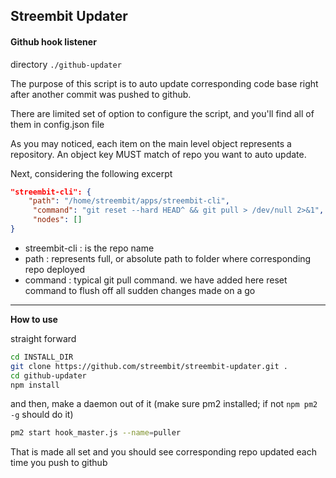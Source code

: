 ## Streembit Updater

#### Github hook listener

directory `./github-updater`

The purpose of this script is to auto update corresponding code base
right after another commit was pushed to github.

There are limited set of option to configure the script, and you'll find all of them in config.json file

As you may noticed, each item on the main level object represents a repository.
An object key MUST match of repo you want to auto update.

Next, considering the following excerpt
```json
"streembit-cli": {
    "path": "/home/streembit/apps/streembit-cli",
     "command": "git reset --hard HEAD^ && git pull > /dev/null 2>&1",
     "nodes": []
}
```
 - streembit-cli : is the repo name
 - path : represents full, or absolute path to folder where corresponding repo deployed
 - command : typical git pull command. we have added here reset command to flush off all sudden changes made on a go

 ---------------

 **How to use**

 straight forward

 ```bash
 cd INSTALL_DIR
 git clone https://github.com/streembit/streembit-updater.git .
 cd github-updater
 npm install
 ```

 and then, make a daemon out of it (make sure pm2 installed; if not `npm pm2 -g` should do it)

 ```bash
 pm2 start hook_master.js --name=puller
 ```

 That is made all set and you should see corresponding repo updated each time you push to github
